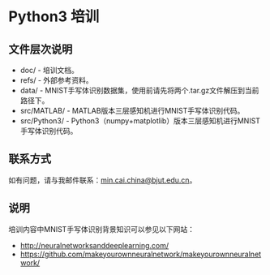 # Python3 培训

## 文件层次说明

* doc/ - 培训文档。
* refs/ - 外部参考资料。
* data/ - MNIST手写体识别数据集，使用前请先将两个.tar.gz文件解压到当前路径下。
* src/MATLAB/ - MATLAB版本三层感知机进行MNIST手写体识别代码。
* src/Python3/ - Python3（numpy+matplotlib）版本三层感知机进行MNIST手写体识别代码。

## 联系方式

如有问题，请与我邮件联系：min.cai.china@bjut.edu.cn。

## 说明

培训内容中MNIST手写体识别背景知识可以参见以下网站：

* http://neuralnetworksanddeeplearning.com/
* https://github.com/makeyourownneuralnetwork/makeyourownneuralnetwork/